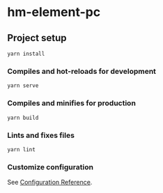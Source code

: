 # hm-element-pc

## Project setup
```
yarn install
```

### Compiles and hot-reloads for development 
```
yarn serve
```

### Compiles and minifies for production
```
yarn build
```

### Lints and fixes files
```
yarn lint
```

### Customize configuration
See [Configuration Reference](https://cli.vuejs.org/config/).
